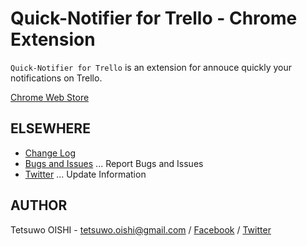 Quick-Notifier for Trello - Chrome Extension
============================================

`Quick-Notifier for Trello` is an extension for annouce quickly your notifications on Trello.

[Chrome Web Store](https://chrome.google.com/webstore/detail/gdefhppjmapmooojcbdbbpgakejfnhec)


ELSEWHERE
---------

- [Change Log](https://github.com/tetsuwo/trello-checker-chrome.ext/blob/master/CHANGELOG.md)
- [Bugs and Issues](https://github.com/tetsuwo/trello-checker-chrome.ext/issues)
  ... Report Bugs and Issues
- [Twitter](https://twitter.com/trello_checker)
  ... Update Information


AUTHOR
------

Tetsuwo OISHI - 
tetsuwo.oishi@gmail.com / 
[Facebook](http://fb.me/tetsuwo) /
[Twitter](http://twitter.com/tetsukamp)


